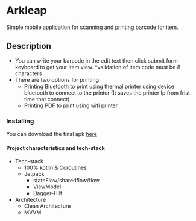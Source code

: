 # Arkleap
Simple mobile application for scanning and printing barcode for item.
## Description
* You can write your barcode in the edit text then click submit form keyboard to get your item view.
    *validation of item code must be 8 characters
* There are two options for printing
    * Printing Bluetooth to print using thermal printer using device bluetooth to connect to the printer (It saves the printer Ip from frist time that connect)
    * Printing PDF to print using wifi printer
    
    


### Installing
You can download the final apk [here](https://drive.google.com/file/d/1k12epk-4Z7xs3IwXlNZODd0REXdaI5zr/view?usp=drivesdk)

#### Project characteristics and tech-stack
* Tech-stack
    * 100% kotlin & Coroutines
    * Jetpack
        * stateFlow/sharedflow/flow
        * ViewModel
        * Dagger-Hilt
* Architecture
    * Clean Architecture
    * MVVM
